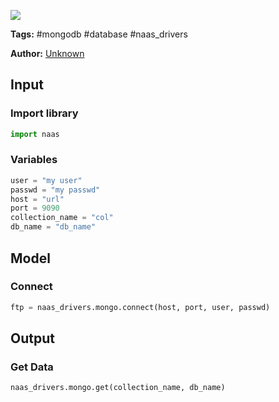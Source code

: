 <a href="https://app.naas.ai/user-redirect/naas/downloader?url=https://raw.githubusercontent.com/jupyter-naas/awesome-notebooks/master/MongoDB/MongoDB_Get_data.ipynb" target="_parent"><img src="https://naasai-public.s3.eu-west-3.amazonaws.com/open_in_naas.svg"/></a>

**Tags:** #mongodb #database #naas_drivers

**Author:** [Unknown](https://www.linkedin.com/company/naas-ai/)

## Input

### Import library


```python
import naas
```

### Variables


```python
user = "my user"
passwd = "my passwd"
host = "url"
port = 9090
collection_name = "col"
db_name = "db_name"
```

## Model

### Connect


```python
ftp = naas_drivers.mongo.connect(host, port, user, passwd)
```

## Output

### Get Data


```python
naas_drivers.mongo.get(collection_name, db_name)
```
